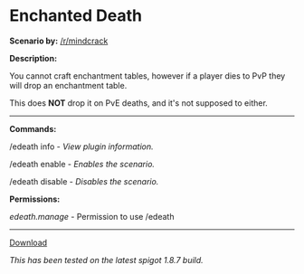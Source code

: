 # Enchanted Death

**Scenario by:** [/r/mindcrack](https://www.reddit.com/r/mindcrack/)

**Description:**

You cannot craft enchantment tables, however if a player dies to PvP they will drop an enchantment table.

This does **NOT** drop it on PvE deaths, and it's not supposed to either.

___

**Commands:**

/edeath info - *View plugin information.*

/edeath enable - *Enables the scenario.*

/edeath disable - *Disables the scenario.*

**Permissions:**

*edeath.manage* - Permission to use /edeath

___

[Download](https://github.com/LeonTG77/EnchantedDeath/releases)

*This has been tested on the latest spigot 1.8.7 build.*
